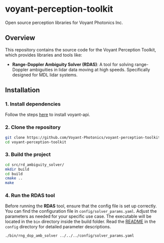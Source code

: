 # voyant-perception-toolkit
Open source perception libraries for Voyant Photonics Inc.


## Overview
This repository contains the source code for the Voyant Perception Toolkit, which provides libraries and tools like:
- **Range-Doppler Ambiguity Solver (RDAS)**: A tool for solving range-Doppler ambiguities in lidar data moving at high speeds. Specifically designed for MDL lidar systems.

## Installation

### 1. Install dependencies

Follow the steps [here](https://voyant-photonics.github.io/02_getting-started/installation.html#install-voyant-packages) to install voyant-api.

### 2. Clone the repository

```bash
git clone https://github.com/Voyant-Photonics/voyant-perception-toolkit.git
cd voyant-perception-toolkit
```

### 3. Build the project

```bash
cd src/rd_ambiguity_solver/
mkdir build
cd build
cmake ..
make
```

### 4. Run the RDAS tool

Before running the **RDAS** tool, ensure that the config file is set up correctly. You can find the configuration file in `config/solver_params.yaml`. Adjust the parameters as needed for your specific use case. The executable will be located in the `bin` directory inside the build folder. Read the [README](config/README.md) in the `config` directory for detailed parameter descriptions.

```bash
./bin/rng_dop_amb_solver ../../../config/solver_params.yaml
```
